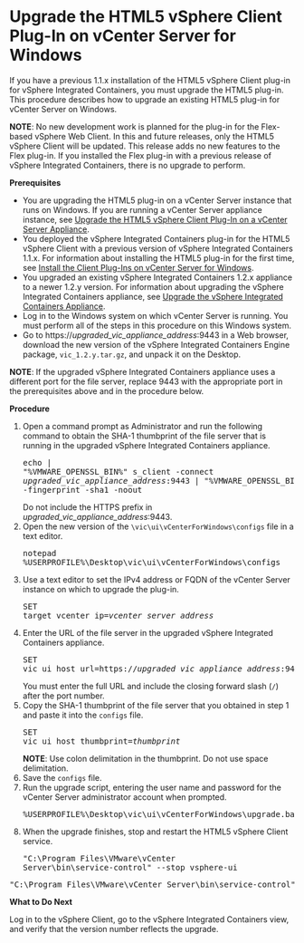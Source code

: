 # Upgrade the HTML5 vSphere Client Plug-In on vCenter Server for Windows #

If you have a previous 1.1.x installation of the HTML5 vSphere Client plug-in for vSphere Integrated Containers, you must upgrade the HTML5 plug-in. This procedure describes how to upgrade an existing HTML5 plug-in for vCenter Server on Windows.

**NOTE**: No new development work is planned for the plug-in for the Flex-based vSphere Web Client. In this and future releases, only the HTML5 vSphere Client will be updated. This release adds no new features to the Flex plug-in. If you installed the Flex plug-in with a previous release of vSphere Integrated Containers, there is no upgrade to perform. 

**Prerequisites**

- You are upgrading the HTML5 plug-in on a vCenter Server instance that runs on Windows. If you are running a vCenter Server appliance instance, see [Upgrade the HTML5 vSphere Client Plug-In on a vCenter Server Appliance](upgrade_h5_plugin_vcsa.md).
- You deployed the vSphere Integrated Containers plug-in for the HTML5 vSphere Client with a previous version of vSphere Integrated Containers 1.1.x. For information about installing the HTML5 plug-in for the first time, see [Install the Client Plug-Ins on vCenter Server for Windows](plugins_vc_windows.md).
- You upgraded an existing vSphere Integrated Containers 1.2.x appliance to a newer 1.2.y version. For information about upgrading the vSphere Integrated Containers appliance, see [Upgrade the vSphere Integrated Containers Appliance](upgrade_appliance.md).
- Log in to the Windows system on which vCenter Server is running. You must perform all of the steps in this procedure on this Windows system.
- Go to https://<i>upgraded_vic_appliance_address</i>:9443 in a Web browser, download the new version of the vSphere Integrated Containers Engine package, `vic_1.2.y.tar.gz`, and unpack it on the Desktop. 

**NOTE**: If the upgraded vSphere Integrated Containers appliance uses a different port for the file server, replace 9443 with the appropriate port in the prerequisites above and in the procedure below.

**Procedure**

1. Open a command prompt as Administrator and run the following command to obtain the SHA-1 thumbprint of the file server that is running in the  upgraded vSphere Integrated Containers appliance.<pre>echo | "%VMWARE_OPENSSL_BIN%" s_client -connect <i>upgraded_vic_appliance_address</i>:9443 | "%VMWARE_OPENSSL_BIN%" x509 -fingerprint -sha1 -noout</pre>Do not include the HTTPS prefix in <i>upgraded_vic_appliance_address</i>:9443.
2. Open the new version of the `\vic\ui\vCenterForWindows\configs` file in a text editor.<pre>notepad %USERPROFILE%\Desktop\vic\ui\vCenterForWindows\configs</pre>
3. Use a text editor to set the IPv4 address or FQDN of the vCenter Server instance on which to upgrade the plug-in.<pre>SET target_vcenter_ip=<i>vcenter_server_address</i></pre>
4. Enter the URL of the file server in the upgraded vSphere Integrated Containers appliance. <pre>SET vic_ui_host_url=https://<i>upgraded_vic_appliance_address</i>:9443/</pre>You must enter the full URL and include the closing forward slash (`/`) after the port number. 
6. Copy the SHA-1 thumbprint of the file server that you obtained in step 1 and paste it into the `configs` file.<pre>SET vic_ui_host_thumbprint=<i>thumbprint</i></pre>**NOTE**: Use colon delimitation in the thumbprint. Do not use space delimitation. 
7. Save the `configs` file.
8. Run the upgrade script, entering the user name and password for the vCenter Server administrator account when prompted.<pre>%USERPROFILE%\Desktop\vic\ui\vCenterForWindows\upgrade.bat</pre>
9. When the upgrade finishes, stop and restart the HTML5 vSphere Client service.<pre>"C:\Program Files\VMware\vCenter Server\bin\service-control" --stop vsphere-ui</pre>
<pre>"C:\Program Files\VMware\vCenter Server\bin\service-control" --start vsphere-ui</pre>

**What to Do Next**

Log in to the vSphere Client, go to the vSphere Integrated Containers view, and verify that the version number reflects the upgrade.